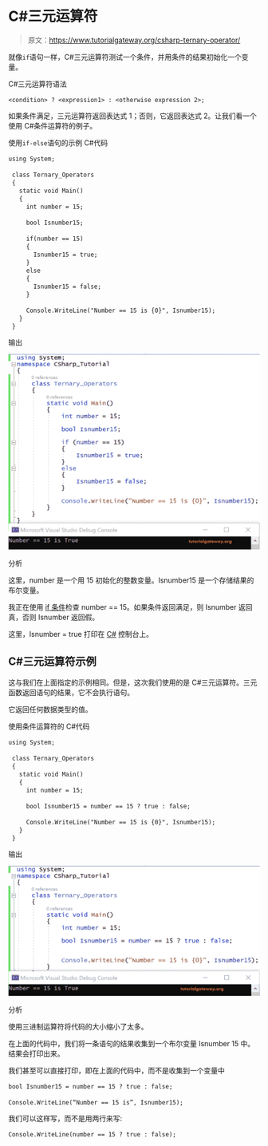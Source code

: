 # C#三元运算符

> 原文：<https://www.tutorialgateway.org/csharp-ternary-operator/>

就像`if`语句一样，C#三元运算符测试一个条件，并用条件的结果初始化一个变量。

C#三元运算符语法

```
<condition> ? <expression1> : <otherwise expression 2>;
```

如果条件满足，三元运算符返回表达式 1；否则，它返回表达式 2。让我们看一个使用 C#条件运算符的例子。

使用`if-else`语句的示例 C#代码

```
using System;

 class Ternary_Operators
 {
   static void Main()
   {
     int number = 15;

     bool Isnumber15;

     if(number == 15)
     {
       Isnumber15 = true;
     }
     else
     {
       Isnumber15 = false;
     }

     Console.WriteLine("Number == 15 is {0}", Isnumber15);
   }
 }
```

输出

![C# Ternary operator 1](img/fa8c040a5ed8025985f5b4d5378cf6f4.png)

分析

这里，number 是一个用 15 初始化的整数变量。Isnumber15 是一个存储结果的布尔变量。

我正在使用 [if 条件](https://www.tutorialgateway.org/csharp-if-statement/)检查 number == 15。如果条件返回满足，则 Isnumber 返回真，否则 Isnumber 返回假。

这里，Isnumber = true 打印在 [C#](https://www.tutorialgateway.org/csharp-tutorial/) 控制台上。

## C#三元运算符示例

这与我们在上面指定的示例相同。但是，这次我们使用的是 C#三元运算符。三元函数返回语句的结果，它不会执行语句。

它返回任何数据类型的值。

使用条件运算符的 C#代码

```
using System;

 class Ternary_Operators
 {
   static void Main()
   {
     int number = 15;

     bool Isnumber15 = number == 15 ? true : false;

     Console.WriteLine("Number == 15 is {0}", Isnumber15);
   }
 }
```

输出

![C# Ternary operator 2](img/ed22d5660728a5a205316b3e91682d2e.png)

分析

使用三进制运算符将代码的大小缩小了太多。

在上面的代码中，我们将一条语句的结果收集到一个布尔变量 Isnumber 15 中。结果会打印出来。

我们甚至可以直接打印，即在上面的代码中，而不是收集到一个变量中

```
bool Isnumber15 = number == 15 ? true : false;

Console.WriteLine(“Number == 15 is”, Isnumber15); 
```

我们可以这样写，而不是用两行来写:

```
Console.WriteLine(number == 15 ? true : false);
```